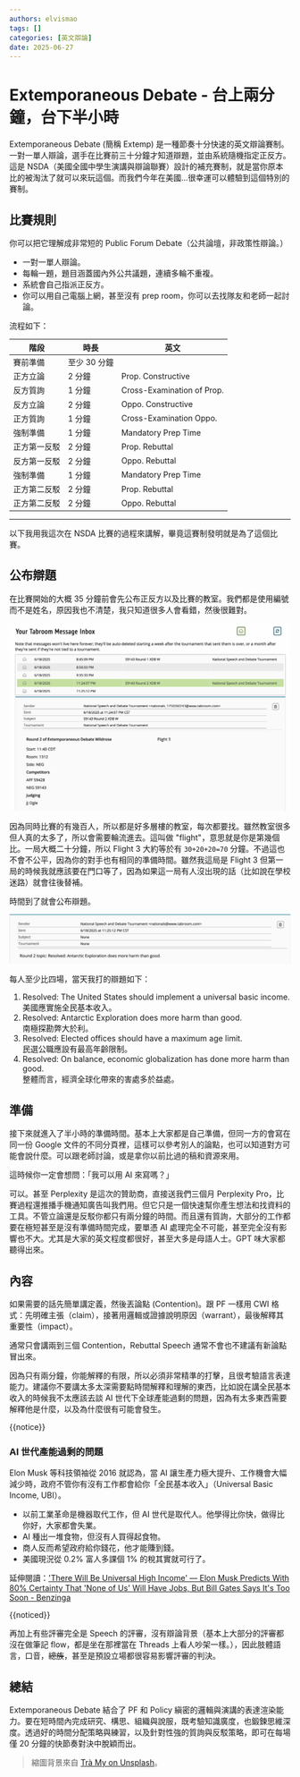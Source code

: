 ```yaml
---
authors: elvismao
tags: []
categories: [英文辯論]
date: 2025-06-27
---
```


# Extemporaneous Debate - 台上兩分鐘，台下半小時

Extemporaneous Debate (簡稱 Extemp) 是一種節奏十分快速的英文辯論賽制。一對一單人辯論，選手在比賽前三十分鐘才知道辯題，並由系統隨機指定正反方。這是 NSDA（美國全國中學生演講與辯論聯賽）設計的補充賽制，就是當你原本比的被淘汰了就可以來玩這個。而我們今年在美國...很幸運可以體驗到這個特別的賽制。

## 比賽規則

你可以把它理解成非常短的 Public Forum Debate（公共論壇，非政策性辯論。）

- 一對一單人辯論。
- 每輪一題，題目涵蓋國內外公共議題，連續多輪不重複。
- 系統會自己指派正反方。
- 你可以用自己電腦上網，甚至沒有 prep room，你可以去找隊友和老師一起討論。

流程如下：

| 階段         | 時長         | 英文                       |
| ------------ | ------------ | -------------------------- |
| 賽前準備     | 至少 30 分鐘 |
| 正方立論     | 2 分鐘        | Prop. Constructive         |
| 反方質詢     | 1 分鐘        | Cross-Examination of Prop. |
| 反方立論     | 2 分鐘        | Oppo. Constructive         |
| 正方質詢     | 1 分鐘        | Cross-Examination Oppo.    |
| 強制準備     | 1 分鐘        | Mandatory Prep Time        |
| 正方第一反駁 | 2 分鐘        | Prop. Rebuttal             |
| 反方第一反駁 | 2 分鐘        | Oppo. Rebuttal             |
| 強制準備     | 1 分鐘        | Mandatory Prep Time        |
| 正方第二反駁 | 2 分鐘        | Prop. Rebuttal             |
| 正方第二反駁 | 2 分鐘        | Oppo. Rebuttal             |

---

以下我用我這次在 NSDA 比賽的過程來講解，畢竟這賽制發明就是為了這個比賽。

## 公布辯題

在比賽開始的大概 35 分鐘前會先公布正反方以及比賽的教室。我們都是使用編號而不是姓名，原因我也不清楚，我只知道很多人會看錯，然後很難對。

![Extemp 公布分組](room.webp)

因為同時比賽的有幾百人，所以都是好多層樓的教室，每次都要找。雖然教室很多但人真的太多了，所以會需要輪流進去。這叫做 "flight"，意思就是你是第幾個比。一局大概二十分鐘，所以 Flight 3 大約等於有 `30+20+20=70` 分鐘。不過這也不會不公平，因為你的對手也有相同的準備時間。雖然我這局是 Flight 3 但第一局的時候我就應該要在門口等了，因為如果這一局有人沒出現的話（比如說在學校迷路）就會往後替補。

時間到了就會公布辯題。

![Extemp 公布辯題](resolve.webp)

每人至少比四場，當天我打的辯題如下：

1. Resolved: The United States should implement a universal basic income.  
   美國應實施全民基本收入。
2. Resolved: Antarctic Exploration does more harm than good.  
   南極探勘弊大於利。
3. Resolved: Elected offices should have a maximum age limit.  
   民選公職應設有最高年齡限制。
4. Resolved: On balance, economic globalization has done more harm than good.  
   整體而言，經濟全球化帶來的害處多於益處。

## 準備

接下來就進入了半小時的準備時間。基本上大家都是自己準備，但同一方的會寫在同一份 Google 文件的不同分頁裡，這樣可以參考別人的論點，也可以知道對方可能會說什麼。可以跟老師討論，或是拿你以前比過的稿和資源來用。

這時候你一定會想問：「我可以用 AI 來寫嗎？」

可以。甚至 Perplexity 是這次的贊助商，直接送我們三個月 Perplexity Pro，比賽過程還推播手機通知廣告叫我們用。但它只是一個快速幫你產生想法和找資料的工具。不管立論還是反駁你都只有兩分鐘的時間。而且還有質詢，大部分的工作都要在極短甚至是沒有準備時間完成，要單憑 AI 處理完全不可能，甚至完全沒有影響也不大。尤其是大家的英文程度都很好，甚至大多是母語人士。GPT 味大家都聽得出來。

## 內容

如果需要的話先簡單講定義，然後丟論點 (Contention)。跟 PF 一樣用 CWI 格式：先明確主張（claim），接著用邏輯或證據說明原因（warrant），最後解釋其重要性（impact）。

通常只會講兩到三個 Contention，Rebuttal Speech 通常不會也不建議有新論點冒出來。

因為只有兩分鐘，你能解釋的有限，所以必須非常精準的打擊，且很考驗語言表達能力。建議你不要講太多太深需要點時間解釋和理解的東西，比如說在講全民基本收入的時候我不太應該去談 AI 世代下全球產能過剩的問題，因為有太多東西需要解釋他是什麼，以及為什麼很有可能會發生。

{{notice}}

### AI 世代產能過剩的問題

Elon Musk 等科技領袖從 2016 就認為，當 AI 讓生產力極大提升、工作機會大幅減少時，政府不管你有沒有工作都會給你「全民基本收入」（Universal Basic Income, UBI）。

- 以前工業革命是機器取代工作，但 AI 世代是取代人。他學得比你快，做得比你好，大家都會失業。
- AI 種出一堆食物，但沒有人買得起食物。
- 商人反而希望政府給你錢花，他才能賺到錢。
- 美國現況從 0.2% 富人多課個 1% 的稅其實就可行了。

延伸閱讀：['There Will Be Universal High Income' — Elon Musk Predicts With 80% Certainty That 'None of Us' Will Have Jobs, But Bill Gates Says It's Too Soon - Benzinga](https://finance.yahoo.com/news/universal-high-income-elon-musk-160056830.html)

{{noticed}}

再加上有些評審完全是 Speech 的評審，沒有辯論背景（基本上大部分的評審都沒在做筆記 flow，都是坐在那裡當在 Threads 上看人吵架一樣。），因此肢體語言，口音，~~總族~~，甚至是預設立場都很容易影響評審的判決。

## 總結

Extemporaneous Debate 結合了 PF 和 Policy 縝密的邏輯與演講的表達渲染能力。要在短時間內完成研究、構思、組織與說服，既考驗知識廣度，也鍛鍊思維深度。透過好的時間分配策略與練習，以及針對性強的質詢與反駁策略，即可在每場僅 20 分鐘的快節奏對決中脫穎而出。

> 縮圖背景來自 [Trà My on Unsplash](https://unsplash.com/photos/white-cat-lying-on-macbook-pro-BjL7XCugMNY?utm_content=creditCopyText&utm_medium=referral&utm_source=unsplash)。
